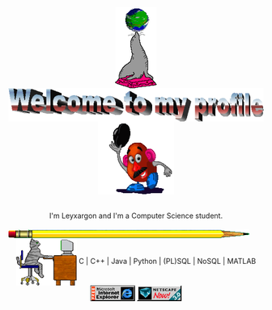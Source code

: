 <div align="center">
    <img src="https://raw.githubusercontent.com/Leyxargon/Leyxargon/master/img/seal.gif" alt="Seal" align="center">
    <img src="https://raw.githubusercontent.com/Leyxargon/Leyxargon/master/img/welcome.png" alt="Welcome" align="center">
    <img src="https://raw.githubusercontent.com/Leyxargon/Leyxargon/master/img/dude.gif" alt="Dude" align="center">
</div>
<br>
<br>
<div align="center">
    I'm Leyxargon and I'm a Computer Science student.
</div>
<br>
<img src="https://raw.githubusercontent.com/Leyxargon/Leyxargon/master/img/pencil.png" alt="Pencil" align="center">
<br>

<div align="center">
    <img src="https://raw.githubusercontent.com/Leyxargon/Leyxargon/master/img/cat_computer.png" alt="Cat" align="center">
    C | C++ | Java | Python | (PL)SQL | NoSQL | MATLAB
</div>

<div align="center">
    <img src="https://raw.githubusercontent.com/Leyxargon/Leyxargon/master/img/ie.gif" alt="IE" align="center">
    <img src="https://raw.githubusercontent.com/Leyxargon/Leyxargon/master/img/netscape.gif" alt="Netscape" align="center">
</div>
<!--
**Leyxargon/Leyxargon** is a ✨ _special_ ✨ repository because its `README.md` (this file) appears on your GitHub profile.

Here are some ideas to get you started:

- 🔭 I’m currently working on ...
- 🌱 I’m currently learning ...
- 👯 I’m looking to collaborate on ...
- 🤔 I’m looking for help with ...
- 💬 Ask me about ...
- 📫 How to reach me: ...
- 😄 Pronouns: ...
- ⚡ Fun fact: ...
-->
